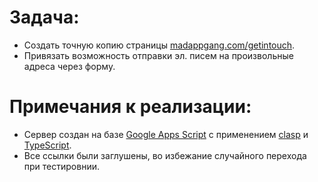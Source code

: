 # Задача:
* Создать точную копию страницы [madappgang.com/getintouch](https://madappgang.com/getintouch).
* Привязать возможность отправки эл. писем на произвольные адреса через форму.


# Примечания к реализации:
* Сервер создан на базе [Google Apps Script](https://developers.google.com/apps-script/guides/web) с применением [clasp](https://developers.google.com/apps-script/guides/clasp) и [TypeScript](https://developers.google.com/apps-script/guides/typescript).
* Все ссылки были заглушены, во избежание случайного перехода при тестировнии.